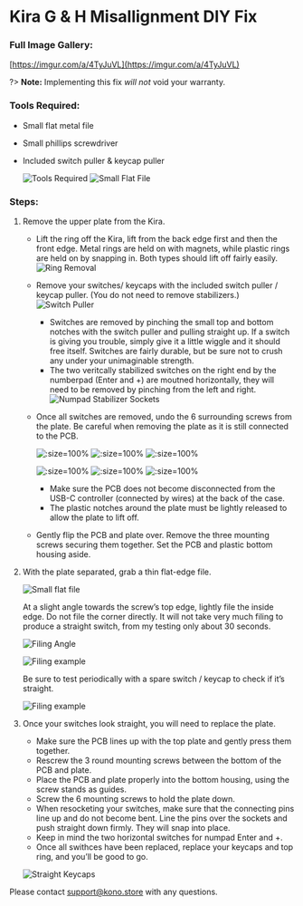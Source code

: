 # Kira G & H Misallignment DIY Fix

### Full Image Gallery:

[https://imgur.com/a/4TyJuVL](https://imgur.com/a/4TyJuVL)

?> **Note:** Implementing this fix *will not* void your warranty.

### Tools Required:
 - Small flat metal file
 - Small phillips screwdriver
 - Included switch puller & keycap puller

	![Tools Required](https://i.imgur.com/jSjbFym.jpg ':size=100%')
	![Small Flat File](https://i.imgur.com/nN86BJ6.jpg ':size=100%')

### Steps:

1. Remove the upper plate from the Kira. 
 	- Lift the ring off the Kira, lift from the back edge first and then the front edge. Metal rings are held on with magnets, while plastic rings are held on by snapping in. Both types should lift off fairly easily.
	![Ring Removal](https://i.imgur.com/lyzhoyA.jpg 'size:100%')
    - Remove your switches/ keycaps with the included switch puller / keycap puller. (You do not need to remove stabilizers.)
		![Switch Puller](https://i.imgur.com/cimz0uk.jpg ':size=400%')
    	- Switches are removed by pinching the small top and bottom notches with the switch puller and pulling straight up. If a switch is giving you trouble, simply give it a little wiggle and it should free itself. Switches are fairly durable, but be sure not to crush any under your unimaginable strength.
    	- The two veritcally stabilized switches on the right end by the numberpad (Enter and +) are moutned horizontally, they will need to be removed by pinching from the left and right. 
		![Numpad Stabilizer Sockets](https://i.imgur.com/C1kqU4U.jpg ':size=400%')
    - Once all switches are removed, undo the 6 surrounding screws from the plate. Be careful when removing the plate as it is still connected to the PCB. 
    
		![](https://i.imgur.com/yP9EMDw.jpg ':size=100%')
		![](https://i.imgur.com/shxL2eo.jpg ':size=100%')
		![](https://i.imgur.com/5kPzpEy.jpg ':size=100%')
		
		![](https://i.imgur.com/xtlKdJK.jpg ':size=100%')
		![](https://i.imgur.com/6Ny5AzU.jpg ':size=100%')
		![](https://i.imgur.com/FPuihwk.jpg ':size=100%')
		
		- Make sure the PCB does not become disconnected from the USB-C controller (connected by wires) at the back of the case.
		- The plastic notches around the plate must be lightly released to allow the plate to lift off.
    - Gently flip the PCB and plate over. Remove the three mounting screws securing them together. Set the PCB and plastic bottom housing aside.

2. With the plate separated, grab a thin flat-edge file.

    ![Small flat file](https://i.imgur.com/gzA4Lnv.jpg ':size=400%')

    At a slight angle towards the screw’s top edge, lightly file the inside edge. Do not file the corner directly. It will not take very much filing to produce a straight switch, from my testing only about 30 seconds. 

    ![Filing Angle](https://i.imgur.com/9EpY4sI.jpg ':size=400%')
    
    ![Filing example](https://i.imgur.com/ki1vRgC.jpg ':size=400%')

    Be sure to test periodically with a spare switch / keycap to check if it’s straight.
    
    ![Filing example](https://i.imgur.com/xFuuqbQ.jpg ':size=400%')

3. Once your switches look straight, you will need to replace the plate.
	- Make sure the PCB lines up with the top plate and gently press them together.
	- Rescrew the 3 round mounting screws between the bottom of the PCB and plate.
	- Place the PCB and plate properly into the bottom housing, using the screw stands as guides.
	- Screw the 6 mounting screws to hold the plate down.
	- When resocketing your switches, make sure that the connecting pins line up and do not become bent. Line the pins over the sockets and push straight down firmly. They will snap into place.
	- Keep in mind the two horizontal switches for numpad Enter and +.
	- Once all swithces have been replaced, replace your keycaps and top ring, and you’ll be good to go.

    ![Straight Keycaps](https://i.imgur.com/QQ4wP9d.jpg ':size=400%')

Please contact support@kono.store with any questions.
